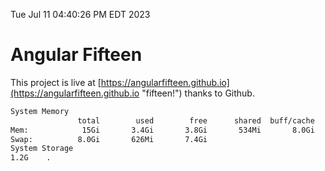 Tue Jul 11 04:40:26 PM EDT 2023

# Angular Fifteen


This project is live at [https://angularfifteen.github.io](https://angularfifteen.github.io "fifteen!") thanks to Github.

```bash
System Memory
               total        used        free      shared  buff/cache   available
Mem:            15Gi       3.4Gi       3.8Gi       534Mi       8.0Gi        10Gi
Swap:          8.0Gi       626Mi       7.4Gi
System Storage
1.2G	.
```

